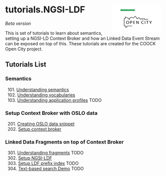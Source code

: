 # tutorials.NGSI-LDF <img src="https://github.com/brechtvdv/tutorials.NGSI-LDF/raw/master/OpenStad_logo_black_L.png" align="right" width="162">
_Beta version_

This is set of tutorials to learn about semantics, setting up a NGSI-LD Context Broker and how an Linked Data Event Stream can be exposed on top of this.
These tutorials are created for the COOCK Open City project.

## Tutorials List

### Semantics

&nbsp; 101. [Understanding semantics](https://github.com/brechtvdv/tutorials.NGSI-LDF/blob/master/tutorials.Understanding-Semantics.md)<br/>
&nbsp; 102. [Understanding vocabularies](https://github.com/brechtvdv/tutorials.NGSI-LDF/blob/master/tutorials.Understanding-Vocabularies.md)<br/>
&nbsp; 103. [Understanding application profiles](https://github.com/brechtvdv/tutorials.NGSI-LDF/blob/master/tutorials.Understanding-Application-profiles.md) TODO<br/> 

### Setup Context Broker with OSLO data

&nbsp; 201. [Creating OSLO data snippet](https://github.com/brechtvdv/tutorials.NGSI-LDF/blob/master/tutorials.Data-Snippet.md)<br/>
&nbsp; 202. [Setup context broker](https://github.com/brechtvdv/tutorials.NGSI-LDF/blob/master/tutorials.Setup-Context-Broker.md)<br/>

### Linked Data Fragments on top of Context Broker

&nbsp; 301. [Understanding fragments](https://github.com/brechtvdv/tutorials.NGSI-LDF/blob/master/tutorials.Understanding-Fragments.md) TODO <br/> 
&nbsp; 302. [Setup NGSI-LDF](https://github.com/brechtvdv/tutorials.NGSI-LDF/blob/master/tutorials.Setup-NGSI-LDF.md)<br/>
&nbsp; 303. [Setup LDF prefix index](https://github.com/brechtvdv/tutorials.NGSI-LDF/blob/master/tutorials.Setup-LDF-Prefix-Index.md) TODO <br/> 
&nbsp; 304. [Text-based search Demo](https://github.com/brechtvdv/tutorials.NGSI-LDF/blob/master/tutorials.Text-Based-Search-Demo.md) TODO <br/> 


